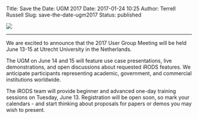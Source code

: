 Title: Save the Date: UGM 2017
Date: 2017-01-24 10:25
Author: Terrell Russell
Slug: save-the-date-ugm2017
Status: published

<div class="full_image"><img src="{static}/uploads/2017/ugm2017-save_date.jpg" /></div>

<hr/>

We are excited to announce that the 2017 User Group Meeting will be held
June 13-15 at Utrecht University in the Netherlands.

The UGM on June 14 and 15 will feature use case presentations, live demonstrations,
and open discussions about requested iRODS features. We anticipate participants
representing academic, government, and commercial institutions worldwide.

The iRODS team will provide beginner and advanced one-day training sessions on
Tuesday, June 13. Registration will be open soon, so mark your calendars -
and start thinking about proposals for papers or demos you may wish to present.
